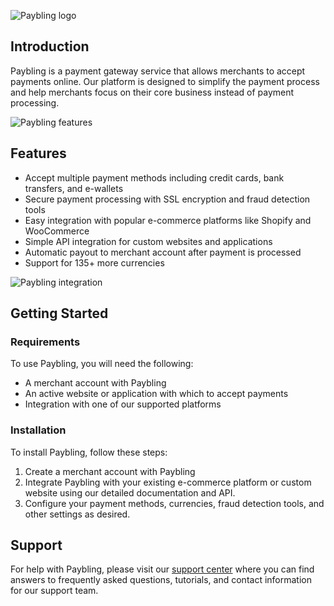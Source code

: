 ![Paybling logo](https://paybling.co/logo.svg "Paybling logo")

## Introduction

Paybling is a payment gateway service that allows merchants to accept payments online. Our platform is designed to simplify the payment process and help merchants focus on their core business instead of payment processing.

![Paybling features](https://paybling.co/images/media/home2.svg "Paybling features")

## Features

- Accept multiple payment methods including credit cards, bank transfers, and e-wallets
- Secure payment processing with SSL encryption and fraud detection tools
- Easy integration with popular e-commerce platforms like Shopify and WooCommerce
- Simple API integration for custom websites and applications
- Automatic payout to merchant account after payment is processed
- Support for 135+ more currencies

![Paybling integration](https://paybling.co/images/media/paylink-media.png "Paybling integration")

## Getting Started

### Requirements

To use Paybling, you will need the following:

- A merchant account with Paybling
- An active website or application with which to accept payments
- Integration with one of our supported platforms


### Installation

To install Paybling, follow these steps:

1. Create a merchant account with Paybling
2. Integrate Paybling with your existing e-commerce platform or custom website using our detailed documentation and API.
3. Configure your payment methods, currencies, fraud detection tools, and other settings as desired.

## Support

For help with Paybling, please visit our [support center](https://paybling.co/support) where you can find answers to frequently asked questions, tutorials, and contact information for our support team.
